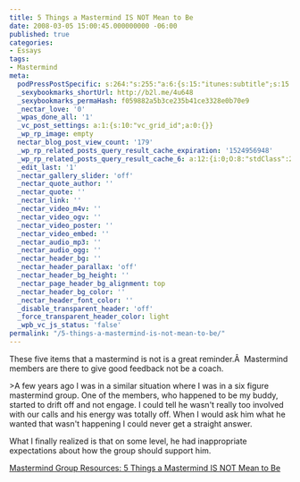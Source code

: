 ```yaml
---
title: 5 Things a Mastermind IS NOT Mean to Be
date: 2008-03-05 15:00:45.000000000 -06:00
published: true
categories:
- Essays
tags:
- Mastermind
meta:
  podPressPostSpecific: s:264:"s:255:"a:6:{s:15:"itunes:subtitle";s:15:"##PostExcerpt##";s:14:"itunes:summary";s:15:"##PostExcerpt##";s:15:"itunes:keywords";s:17:"##WordPressCats##";s:13:"itunes:author";s:10:"##Global##";s:15:"itunes:explicit";s:7:"Default";s:12:"itunes:block";s:7:"Default";}";";
  _sexybookmarks_shortUrl: http://b2l.me/4u648
  _sexybookmarks_permaHash: f059882a5b3ce235b41ce3328e0b70e9
  _nectar_love: '0'
  _wpas_done_all: '1'
  _vc_post_settings: a:1:{s:10:"vc_grid_id";a:0:{}}
  _wp_rp_image: empty
  nectar_blog_post_view_count: '179'
  _wp_rp_related_posts_query_result_cache_expiration: '1524956948'
  _wp_rp_related_posts_query_result_cache_6: a:12:{i:0;O:8:"stdClass":2:{s:7:"post_id";s:3:"312";s:5:"score";s:17:"72.51076210651414";}i:1;O:8:"stdClass":2:{s:7:"post_id";s:3:"602";s:5:"score";s:16:"65.9550755046406";}i:2;O:8:"stdClass":2:{s:7:"post_id";s:3:"282";s:5:"score";s:17:"63.19362887253605";}i:3;O:8:"stdClass":2:{s:7:"post_id";s:3:"404";s:5:"score";s:17:"59.16382283143756";}i:4;O:8:"stdClass":2:{s:7:"post_id";s:3:"124";s:5:"score";s:16:"58.6910452753063";}i:5;O:8:"stdClass":2:{s:7:"post_id";s:3:"119";s:5:"score";s:16:"58.2238155729377";}i:6;O:8:"stdClass":2:{s:7:"post_id";s:3:"605";s:5:"score";s:17:"57.98824950160818";}i:7;O:8:"stdClass":2:{s:7:"post_id";s:4:"1211";s:5:"score";s:17:"51.43256289973465";}i:8;O:8:"stdClass":2:{s:7:"post_id";s:3:"320";s:5:"score";s:17:"51.43256289973465";}i:9;O:8:"stdClass":2:{s:7:"post_id";s:3:"189";s:5:"score";s:17:"51.43256289973465";}i:10;O:8:"stdClass":2:{s:7:"post_id";s:3:"130";s:5:"score";s:17:"51.43256289973465";}i:11;O:8:"stdClass":2:{s:7:"post_id";s:4:"4806";s:5:"score";s:16:"45.2782176888357";}}
  _edit_last: '1'
  _nectar_gallery_slider: 'off'
  _nectar_quote_author: ''
  _nectar_quote: ''
  _nectar_link: ''
  _nectar_video_m4v: ''
  _nectar_video_ogv: ''
  _nectar_video_poster: ''
  _nectar_video_embed: ''
  _nectar_audio_mp3: ''
  _nectar_audio_ogg: ''
  _nectar_header_bg: ''
  _nectar_header_parallax: 'off'
  _nectar_header_bg_height: ''
  _nectar_page_header_bg_alignment: top
  _nectar_header_bg_color: ''
  _nectar_header_font_color: ''
  _disable_transparent_header: 'off'
  _force_transparent_header_color: light
  _wpb_vc_js_status: 'false'
permalink: "/5-things-a-mastermind-is-not-mean-to-be/"
---
```

<p>These five items that a mastermind is not is a great reminder.Â  Mastermind members are there to give good feedback not be a coach.</p>
>A few years ago I was in a similar situation where I was in a six figure mastermind group. One of the members, who happened to be my buddy, started to drift off and not engage. I could tell he wasn't really too involved with our calls and his energy was totally off. When I would ask him what he wanted that wasn't happening I could never get a straight answer.</p>
<p>What I finally realized is that on some level, he had inappropriate expectations about how the group should support him.</p></blockquote>
<p><a href="http://www.evancarmichael.com/Mastermind-Group/2008/03/5-things-mastermind-is-not-mean-to-be.html" rel="nofollow">Mastermind Group Resources: 5 Things a Mastermind IS NOT Mean to Be</a></p>
